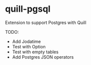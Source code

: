 # quill-pgsql
Extension to support Postgres with Quill

TODO:
  * Add Jodatime
  * Test with Option
  * Test with empty tables
  * Add Postgres JSON operators
